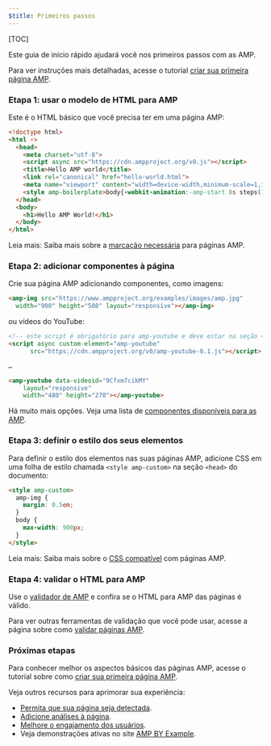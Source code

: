```yaml
---
$title: Primeiros passos
---
```

[TOC]

Este guia de início rápido ajudará você nos primeiros passos com as AMP.

Para ver instruções mais detalhadas, acesse o tutorial [criar sua primeira página AMP](/pt_br/docs/getting_started/create.html).

### Etapa 1: usar o modelo de HTML para AMP

Este é o HTML básico que você precisa ter em uma página AMP:

```html
<!doctype html>
<html ⚡>
  <head>
    <meta charset="utf-8">
    <script async src="https://cdn.ampproject.org/v0.js"></script>
    <title>Hello AMP world</title>
    <link rel="canonical" href="hello-world.html">
    <meta name="viewport" content="width=device-width,minimum-scale=1,initial-scale=1">
    <style amp-boilerplate>body{-webkit-animation:-amp-start 8s steps(1,end) 0s 1 normal both;-moz-animation:-amp-start 8s steps(1,end) 0s 1 normal both;-ms-animation:-amp-start 8s steps(1,end) 0s 1 normal both;animation:-amp-start 8s steps(1,end) 0s 1 normal both}@-webkit-keyframes -amp-start{from{visibility:hidden}to{visibility:visible}}@-moz-keyframes -amp-start{from{visibility:hidden}to{visibility:visible}}@-ms-keyframes -amp-start{from{visibility:hidden}to{visibility:visible}}@-o-keyframes -amp-start{from{visibility:hidden}to{visibility:visible}}@keyframes -amp-start{from{visibility:hidden}to{visibility:visible}}</style><noscript><style amp-boilerplate>body{-webkit-animation:none;-moz-animation:none;-ms-animation:none;animation:none}</style></noscript>
  </head>
  <body>
    <h1>Hello AMP World!</h1>
  </body>
</html>
```

Leia mais: Saiba mais sobre a [marcação necessária](/pt_br/docs/fundamentals/spec.html#required-markup) para páginas AMP.

### Etapa 2: adicionar componentes à página

Crie sua página AMP adicionando componentes, como imagens:

```html
<amp-img src="https://www.ampproject.org/examples/images/amp.jpg"
  width="900" height="508" layout="responsive"></amp-img>
```

ou vídeos do YouTube:

```html
<!-- este script é obrigatório para amp-youtube e deve estar na seção <head> -->
<script async custom-element="amp-youtube"
      src="https://cdn.ampproject.org/v0/amp-youtube-0.1.js"></script>

…

<amp-youtube data-videoid="9Cfxm7cikMY"
    layout="responsive"
    width="480" height="270"></amp-youtube>
```

Há muito mais opções. Veja uma lista de [componentes disponíveis para as AMP](/pt_br/docs/reference/components.html).

### Etapa 3: definir o estilo dos seus elementos

Para definir o estilo dos elementos nas suas páginas AMP, adicione CSS em uma folha de estilo chamada `<style amp-custom>` na seção `<head>` do documento:

```html
<style amp-custom>
  amp-img {
    margin: 0.5em;
  }
  body {
    max-width: 900px;
  }
</style>
```

Leia mais: Saiba mais sobre o [CSS compatível](/pt_br/docs/design/responsive/style_pages.html) com páginas AMP.

### Etapa 4: validar o HTML para AMP

Use o [validador de AMP](https://validator.ampproject.org/) e confira se o HTML para AMP das páginas é válido.

Para ver outras ferramentas de validação que você pode usar, acesse a página sobre como [validar páginas AMP](/pt_br/docs/fundamentals/validate.html).

### Próximas etapas

Para conhecer melhor os aspectos básicos das páginas AMP, acesse o tutorial sobre como [criar sua primeira página AMP](/pt_br/docs/getting_started/create.html).

Veja outros recursos para aprimorar sua experiência:

* [Permita que sua página seja detectada](/pt_br/docs/fundamentals/discovery.html).
* [Adicione análises à página](/pt_br/docs/analytics/analytics_amp.html).
* [Melhore o engajamento dos usuários](/pt_br/docs/fundamentals/engagement.html).
* Veja demonstrações ativas no site [AMP BY Example](https://ampbyexample.com).


